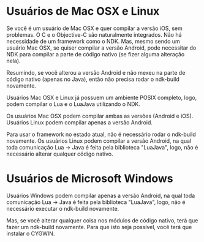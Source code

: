 # Usuários de Mac OSX e Linux #

Se você é um usuário de Mac OSX e quer compilar a versão iOS, sem problemas. O C e o Objective-C são naturalmente integrados. Não há necessidade de um framework como o NDK. Mas, mesmo sendo um usuário Mac OSX, se quiser compilar a versão Android, pode necessitar do NDK para compilar a parte de código nativo (se fizer alguma alteração nela).

Resumindo, se você alterou a versão Android e não mexeu na parte de código nativo (apenas no Java), então não precisa rodar o ndk-build novamente.

Usuários Mac OSX e Linux já possuem um ambiente POSIX completo, logo, podem compilar o Lua e o LuaJava utilizando o NDK.

Os usuários Mac OSX podem compilar ambas as versões (Android e iOS). Usuários Linux podem compilar apenas a versão Android.

Para usar o framework no estado atual, não é necessário rodar o ndk-build novamente. Os usuários Linux podem compilar a versão Android, na qual toda comunicação Lua -> Java é feita pela biblioteca  "LuaJava", logo, não é necessário alterar qualquer código nativo.


# Usuários de Microsoft Windows #

Usuários Windows podem compilar apenas a versão Android, na qual toda comunicação Lua -> Java é feita pela biblioteca "LuaJava", logo, não é necessário executar o ndk-build novamente.

Mas, se você alterar qualquer coisa nos módulos de código nativo, terá que fazer um ndk-build novamente. Para que isto seja possível, você terá que instalar o CYGWIN.